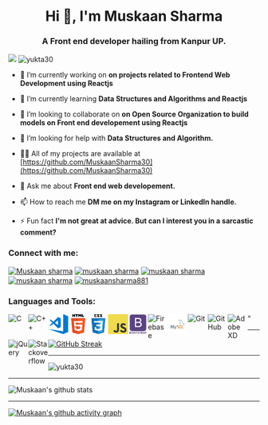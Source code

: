 

<!--
**MuskaanSharma30/MuskaanSharma30** is a ✨ _special_ ✨ repository because its `README.md` (this file) appears on your GitHub profile.

Here are some ideas to get you started:

- 🔭 I’m currently working on ...
- 🌱 I’m currently learning ...
- 👯 I’m looking to collaborate on ...
- 🤔 I’m looking for help with ...
- 💬 Ask me about ...
- 📫 How to reach me: ...
- 😄 Pronouns: ...
- ⚡ Fun fact: ...
-->
<h1 align="center">Hi 👋, I'm Muskaan Sharma</h1>
<h3 align="center">A Front end developer hailing from Kanpur UP.</h3>

![](https://img.shields.io/badge/MOOD-FOCUSED-informational?style=flat&logo=&logoColor=white&color=2bbc8a)
<img src="https://komarev.com/ghpvc/?username=MuskaanSharma30&label=Profile%20views&color=0e75b6&style=flat" alt="yukta30" /> 

- 🔭 I’m currently working on **on projects related to Frontend Web Development using Reactjs**

- 🌱 I’m currently learning **Data Structures and Algorithms and Reactjs**

- 👯 I’m looking to collaborate on **on Open Source Organization to build models on Front end developement using Reactjs**

- 🤝 I’m looking for help with **Data Structures and Algorithm.**

- 👨‍💻 All of my projects are available at [https://github.com/MuskaanSharma30](https://github.com/MuskaanSharma30)

- 💬 Ask me about **Front end web developement.**

- 📫 How to reach me **DM me on my Instagram or LinkedIn handle.**

- ⚡ Fun fact **I'm not great at advice. But can I interest you in a sarcastic comment?**

<h3 align="left">Connect with me:</h3>
<p align="left">
<a href="https://www.linkedin.com/in/muskaan30/" target="blank"><img align="center" src="https://raw.githubusercontent.com/rahuldkjain/github-profile-readme-generator/master/src/images/icons/Social/linked-in-alt.svg" alt="Muskaan sharma" height="30" width="40" /></a>
<a href="https://www.facebook.com/muskan.sharma.712714/" target="blank"><img align="center" src="https://raw.githubusercontent.com/rahuldkjain/github-profile-readme-generator/master/src/images/icons/Social/facebook.svg" alt="muskaan sharma" height="30" width="40" /></a>
<a href="https://www.instagram.com/muskaan_sharma3099/" target="blank"><img align="center" src="https://raw.githubusercontent.com/rahuldkjain/github-profile-readme-generator/master/src/images/icons/Social/instagram.svg" alt="muskaan sharma" height="30" width="40" /></a>
<a href="https://www.hackerrank.com/muskaansharma881" target="blank"><img align="center" src="https://raw.githubusercontent.com/rahuldkjain/github-profile-readme-generator/master/src/images/icons/Social/hackerrank.svg" alt="muskaan sharma" height="30" width="40" /></a>
<a href="https://auth.geeksforgeeks.org/user/muskaansharma881" target="blank"><img align="center" src="https://raw.githubusercontent.com/rahuldkjain/github-profile-readme-generator/master/src/images/icons/Social/geeks-for-geeks.svg" alt="muskaansharma881" height="30" width="40" /></a>
</p>

<h3 align="left">Languages and Tools:</h3>
<img align="left" alt="C" width="40px" src="https://img.icons8.com/color/48/000000/c-key.png"/>"
<img align="left" alt="C++" width="40px" src="https://img.icons8.com/nolan/64/c-plus-plus.png"/>
<img align="left" alt="Visual Studio Code" width="40px" src="https://raw.githubusercontent.com/github/explore/80688e429a7d4ef2fca1e82350fe8e3517d3494d/topics/visual-studio-code/visual-studio-code.png" />
<img align="left" alt="HTML5" width="40px" src="https://raw.githubusercontent.com/github/explore/80688e429a7d4ef2fca1e82350fe8e3517d3494d/topics/html/html.png" />
<img align="left" alt="CSS3" width="40px" src="https://raw.githubusercontent.com/github/explore/80688e429a7d4ef2fca1e82350fe8e3517d3494d/topics/css/css.png" />
<img align="left" alt="JavaScript" width="40px" src="https://raw.githubusercontent.com/github/explore/80688e429a7d4ef2fca1e82350fe8e3517d3494d/topics/javascript/javascript.png" />
<img align="left" alt="JavaScript" width="40px" src="https://raw.githubusercontent.com/devicons/devicon/master/icons/bootstrap/bootstrap-plain-wordmark.svg" alt="bootstrap" />
<img align="left" alt="Firebase" width="40px" src="https://img.icons8.com/color/48/000000/firebase.png"/>
<img align="left" alt="MySQL" width="40px" src="https://raw.githubusercontent.com/github/explore/80688e429a7d4ef2fca1e82350fe8e3517d3494d/topics/mysql/mysql.png" />
<img align="left" alt="Git" width="40px" src="https://img.icons8.com/color/48/000000/git.png" />
<img align="left" alt="GitHub" width="40px" src="https://img.icons8.com/nolan/64/github.png" />
<img align="left" alt="Adobe XD" width="40px" src="https://img.icons8.com/fluent/48/000000/adobe-xd.png"/>
<img align="left" alt="jQuery" width="40px" src="https://img.icons8.com/ios/50/000000/jquery.png"/>
<img align="left" alt="Stackoverflow" width="40px"src="https://img.icons8.com/color/48/000000/stackoverflow.png"/>
<br>

--------------------------------------------------------------------

[![GitHub Streak](https://github-readme-streak-stats.herokuapp.com/?user=MuskaanSharma30&theme=dark)](https://git.io/streak-stats)

--------------------------------------------------------------------
<img src="https://github-readme-stats.vercel.app/api/top-langs?username=MuskaanSharma30&show_icons=true&locale=en&layout=compact" alt="yukta30" />  


-------------------------------------------------------------------
![Muskaan's github stats](https://github-readme-stats.vercel.app/api?username=MuskaanSharma30&show_icons=true&theme=merko)



--------------------------------------------
[![Muskaan's github activity graph](https://activity-graph.herokuapp.com/graph?username=MuskaanSharma30&theme=react-dark)](https://github.com/Yukta30/github-readme-activity-graph)
